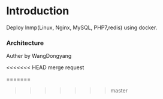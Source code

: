 # Introduction

Deploy lnmp(Linux, Nginx, MySQL, PHP7,redis) using docker.

### Architecture

Auther by WangDongyang

<<<<<<< HEAD
merge request

=======
>>>>>>> master
